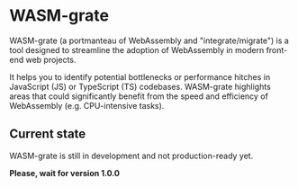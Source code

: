 # WASM-grate
WASM-grate (a portmanteau of WebAssembly and "integrate/migrate") is a tool designed to streamline the adoption of WebAssembly in modern front-end web projects.

It helps you to identify potential bottlenecks or performance hitches in JavaScript (JS) or TypeScript (TS) codebases. WASM-grate highlights areas that could significantly benefit from the speed and efficiency of WebAssembly (e.g. CPU-intensive tasks).

## Current state
WASM-grate is still in development and not production-ready yet.

**Please, wait for version 1.0.0**  